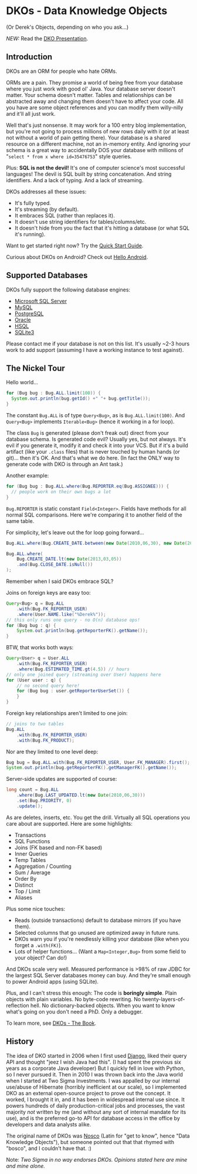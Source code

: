 DKOs - Data Knowledge Objects
=============================
(Or Derek's Objects, depending on who you ask...)

*NEW:* Read the [DKO Presentation](dko_presentation.pdf).

Introduction
------------
DKOs are an ORM for people who hate ORMs.

ORMs are a pain.  They promise a world of being free from your database where you just work with good ol' Java.
Your database server doesn't matter.  Your schema doesn't matter.  Tables and relationships can be abstracted away
and changing them doesn't have to affect your code.  All you have are some object references and you can modify
them willy-nilly and it'll all just work.

Well that's just nonsense.  It may work for a 100 entry blog implementation, but you're not going to process
millions of new rows daily with it (or at least not without a world of pain getting there).  Your database is a shared
resource on a different
machine, not an in-memory entity.  And ignoring your schema is a great way to accidentally DOS your database with
millions of "`select * from x where id=35476753`" style queries.

Plus: **SQL is not the devil!**  It's one of computer science's most successful languages!  The devil 
is SQL built by string concatenation.  And string identifiers.  And a lack of typing.  And a lack of streaming.

DKOs addresses all these issues:

 - It's fully typed.
 - It's streaming (by default).
 - It embraces SQL (rather than replaces it).
 - It doesn't use string identifiers for tables/columns/etc.
 - It doesn't hide from you the fact that it's hitting a database (or what SQL it's running).
 
Want to get started right now?  Try the [Quick Start Guide](QUICK_START.md).

Curious about DKOs on Android?  Check out [Hello Android](examples/helloandroid/README.md).

Supported Databases
-------------------
DKOs fully support the following database engines:

 - [Microsoft SQL Server](http://www.microsoft.com/en-us/sqlserver/default.aspx)
 - [MySQL](http://www.mysql.com/)
 - [PostgreSQL](http://www.postgresql.org/)
 - [Oracle](http://www.oracle.com/)
 - [HSQL](http://hsqldb.org/)
 - [SQLite3](http://www.sqlite.org/)

Please contact me if your database is not on this list.  It's usually ~2-3 hours work to add support (assuming I
have a working instance to test against).


The Nickel Tour
---------------
Hello world...

```java
for (Bug bug : Bug.ALL.limit(100)) {
  System.out.println(bug.getId() +" "+ bug.getTitle());
}
```

The constant `Bug.ALL` is of type `Query<Bug>`, as is `Bug.ALL.limit(100)`.  And `Query<Bug>` implements `Iterable<Bug>`
(hence it working in a for loop).

The class `Bug` is generated (please don't freak out) direct from your database schema.  Is generated code 
evil?  Usually yes, but not always.  It's evil if you generate it, modify it and check it into your VCS.  But if it's a 
build artifact (like your `.class` files) that is never touched by human hands (or git)... then it's OK.  And that's
what we do here.  (In fact the ONLY way to generate code with DKO is through an Ant task.)

Another example:

```java
for (Bug bug : Bug.ALL.where(Bug.REPORTER.eq(Bug.ASSIGNEE))) {
  // people work on their own bugs a lot
}
```

`Bug.REPORTER` is static constant `Field<Integer>`.  Fields have methods for all normal SQL comparisons.  Here we're
comparing it to another field of the same table.

For simplicity, let's leave out the for loop going forward...

```java
Bug.ALL.where(Bug.CREATE_DATE.between(new Date(2010,06,30), new Date(2013,09,04)));
```

```java
Bug.ALL.where(
    Bug.CREATE_DATE.lt(new Date(2013,03,05))
    .and(Bug.CLOSE_DATE.isNull())
);
```

Remember when I said DKOs embrace SQL?

Joins on foreign keys are easy too:

```java
Query<Bug> q = Bug.ALL
    .with(Bug.FK_REPORTER_USER)
    .where(User.NAME.like("%Derek%"));
// this only runs one query - no O(n) database ops!
for (Bug bug : q) {
    System.out.println(bug.getReporterFK().getName());
}
```

BTW, that works both ways:

```java
Query<User> q = User.ALL
    .with(Bug.FK_REPORTER_USER)
    .where(Bug.ESTIMATED_TIME.gt(4.5)) // hours
// only one joined query (streaming over User) happens here
for (User user : q) {
    // no second query here!
    for (Bug bug : user.getReporterUserSet()) {
    }
}
```

Foreign key relationships aren't limited to one join:

```java
// joins to two tables
Bug.ALL
    .with(Bug.FK_REPORTER_USER)
    .with(Bug.FK_PRODUCT);
```

Nor are they limited to one level deep:

```java
Bug bug = Bug.ALL.with(Bug.FK_REPORTER_USER, User.FK_MANAGER).first();
System.out.println(bug.getReporterFK().getManagerFK().getName());
```

Server-side updates are supported of course:

```java
long count = Bug.ALL
    .where(Bug.LAST_UPDATED.lt(new Date(2010,06,30)))
    .set(Bug.PRIORITY, 0)
    .update();
```

As are deletes, inserts, etc.  You get the drill.  Virtually all SQL operations you care about are supported.  Here 
are some highlights:

 - Transactions
 - SQL Functions
 - Joins (FK based and non-FK based)
 - Inner Queries
 - Temp Tables
 - Aggregation / Counting
 - Sum / Average
 - Order By
 - Distinct
 - Top / Limit
 - Aliases

Plus some nice touches:

 - Reads (outside transactions) default to database mirrors (if you have them).
 - Selected columns that go unused are optimized away in future runs.
 - DKOs warn you if you're needlessly killing your database (like when you forget a `.with(FK)`).
 - Lots of helper functions... (Want a `Map<Integer,Bug>` from some field to your object?  Can do!)

And DKOs scale very well.  Measured performance is >98% of raw JDBC for the largest SQL Server databases money can 
buy.  And they're small enough to power Android apps (using SQLite).

Plus, and I can't stress this enough:  The code is **boringly simple**.  Plain objects with plain variables.  No 
byte-code rewriting.  No twenty-layers-of-reflection
hell.  No dictionary-backed objects.  When you want to know what's going on you don't need a PhD.  Only a debugger.

To learn more, see [DKOs - The Book](http://nosco.googlecode.com/hg/doc/dkos-the-book/dkos-the-book.html).



History
-------
The idea of DKO started in 2006 when I first used [Django](https://www.djangoproject.com), 
liked their query API and thought "jeez I wish
Java had this".  (I had spent the previous six years as a corporate Java developer)
But I quickly fell in love with Python, so I never pursued it.
Then in 2010 I was thrown back into the Java world when I started at 
Two Sigma Investments.  I was appalled by our internal use/abuse of Hibernate
(horribly inefficient at our scale), so I implemented DKO as an external open-source project to prove out the 
concept.  It worked, I brought it in, and it has been in widespread internal use since.  It 
powers hundreds of daily 
production-critical jobs and processes, the vast majority *not* written by me (and without any sort of internal mandate
for its use), and is the preferred go-to API for database access in the office by developers and data analysts alike.

The original name of DKOs was [Nosco](https://code.google.com/p/nosco) (Latin for "get to know", hence 
"Data Knowledge Objects"), but someone pointed out that that rhymed with "bosco", and I couldn't have that.  :)

Note: *Two Sigma in no way endorses DKOs.  Opinions stated here are mine and mine alone.*

